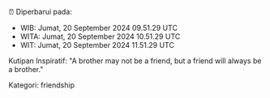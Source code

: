 ⏰ Diperbarui pada:
- WIB: Jumat, 20 September 2024 09.51.29 UTC
- WITA: Jumat, 20 September 2024 10.51.29 UTC
- WIT: Jumat, 20 September 2024 11.51.29 UTC

Kutipan Inspiratif:
"A brother may not be a friend, but a friend will always be a brother."


Kategori: friendship

